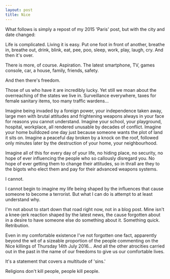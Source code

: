 ```yaml
---
layout: post
title: Nice
---
```


What follows is simply a repost of my 2015 'Paris' post, but with the city and date changed:

Life is complicated. Living it is easy. Put one foot in front of another, breathe in, breathe out, drink, blink, eat, pee, poo, sleep, work, play, laugh, cry. And then it's over.

There is more, of course. Aspiration. The latest smartphone, TV, games console, car, a house, family, friends, safety.

And then there's freedom.

Those of us who have it are incredibly lucky. Yet still we moan about the overreaching of the states we live in. Surveillance everywhere, taxes for female sanitary items, too many traffic wardens…

Imagine being invaded by a foreign power, your independence taken away, large men with brutal attitudes and frightening weapons always in your face for reasons you cannot understand. Imagine your school, your playground, hospital, workplace, all rendered unusable by decades of conflict. Imagine your home bulldozed one day just because someone wants the plot of land it sits on. Imagine a peaceful day broken by a knock on the roof, followed only minutes later by the destruction of your home, your neighbourhood.

Imagine all of this for every day of your life, no hiding place, no security, no hope of ever influencing the people who so callously disregard you. No hope of ever getting them to change their attitudes, so in thrall are they to the bigots who elect them and pay for their advanced weapons systems.

I cannot.

I cannot begin to imagine my life being shaped by the influences that cause someone to become a terrorist. But what I can do is attempt to at least understand why.

I'm not about to start down that road right now, not in a blog post. Mine isn't a knee-jerk reaction shaped by the latest news, the cause forgotten about in a desire to have someone else do something about it. Something quick. Retribution.

Even in my comfortable existence I've not forgotten one fact, apparently beyond the wit of a sizeable proportion of the people commenting on the Nice killings of Thursday 14th July 2016… And all the other atrocities carried out in the past in the name of our freedoms to give us our comfortable lives.

It's a statement that covers a multitude of 'sins.'

Religions don't kill people, people kill people.
